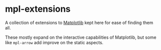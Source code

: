 # mpl-extensions

A collection of extensions to [Matplotlib](https://matplotlib.org/) kept here for ease of finding them all.

These mostly expand on the interactive capabilities of Matplotlib, but some like `mpl-arrow` add improve on the static aspects.
